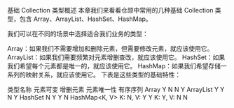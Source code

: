基础 Collection 类型概述
本章我们来看看仓颉中常用的几种基础 Collection 类型，包含 Array、ArrayList、HashSet、HashMap。

我们可以在不同的场景中选择适合我们业务的类型：

Array：如果我们不需要增加和删除元素，但需要修改元素，就应该使用它。
ArrayList：如果我们需要频繁对元素增删查改，就应该使用它。
HashSet：如果我们希望每个元素都是唯一的，就应该使用它。
HashMap：如果我们希望存储一系列的映射关系，就应该使用它。
下表是这些类型的基础特性：

类型名称	元素可变	增删元素	元素唯一性	有序序列
Array<T>	Y	N	N	Y
ArrayList<T>	Y	Y	N	Y
HashSet<T>	N	Y	Y	N
HashMap<K, V>	K: N, V: Y	Y	K: Y, V: N	N